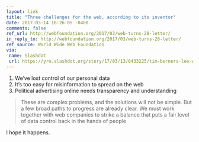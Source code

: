 ```yaml
---
layout: link
title: "Three challenges for the web, according to its inventor"
date: 2017-03-14 16:26:05 -0400
comments: false
ref_url: http://webfoundation.org/2017/03/web-turns-28-letter/
in_reply_to: http://webfoundation.org/2017/03/web-turns-28-letter/
ref_source: World Wide Web Foundation
via:
 name: Slashdot
 url: https://yro.slashdot.org/story/17/03/13/0433225/tim-berners-lee-warns-about-the-webs-three-biggest-threats
---
```


1. We’ve lost control of our personal data
2. It’s too easy for misinformation to spread on the web
3. Political advertising online needs transparency and understanding

> These are complex problems, and the solutions will not be simple. But a few broad paths to progress are already clear. We must work together with web companies to strike a balance that puts a fair level of data control back in the hands of people

I hope it happens.